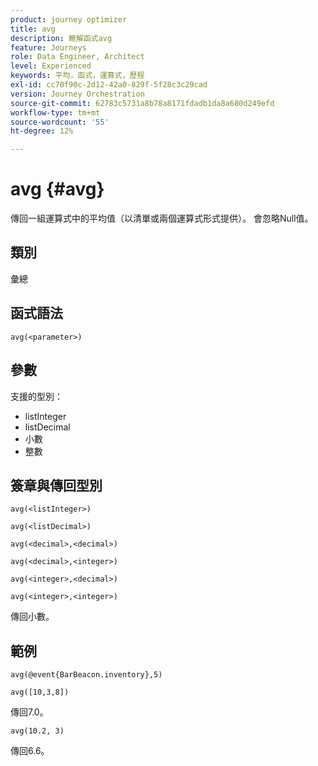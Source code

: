 ```yaml
---
product: journey optimizer
title: avg
description: 瞭解函式avg
feature: Journeys
role: Data Engineer, Architect
level: Experienced
keywords: 平均，函式，運算式，歷程
exl-id: cc70f90c-2d12-42a0-829f-5f28c3c29cad
version: Journey Orchestration
source-git-commit: 62783c5731a8b78a8171fdadb1da8a680d249efd
workflow-type: tm+mt
source-wordcount: '55'
ht-degree: 12%

---
```


# avg {#avg}

傳回一組運算式中的平均值（以清單或兩個運算式形式提供）。 會忽略Null值。


## 類別

彙總

## 函式語法

`avg(<parameter>)`

## 參數

支援的型別：

* listInteger
* listDecimal
* 小數
* 整數

## 簽章與傳回型別

`avg(<listInteger>)`

`avg(<listDecimal>)`

`avg(<decimal>,<decimal>)`

`avg(<decimal>,<integer>)`

`avg(<integer>,<decimal>)`

`avg(<integer>,<integer>)`

傳回小數。

## 範例

`avg(@event{BarBeacon.inventory},5)`

`avg([10,3,8])`

傳回7.0。

`avg(10.2, 3)`

傳回6.6。
